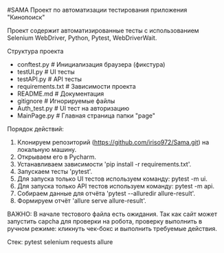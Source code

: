 #SAMA
Проект по автоматизации тестирования приложения "Кинопоиск"

Проект содержит автоматизированные тесты с использованием Selenium WebDriver, Python, Pytest, WebDriverWait.

Структура проекта

- conftest.py           # Инициализация браузера (фикстура)
- testUI.py             # UI тесты
- testAPI.ру            # API тесты
- requirements.txt      # Зависимости проекта
- README.md             # Документация
- gitignore             # Игнорируемые файлы
- Auth_test.py          # UI тест на авторизацию 
- MainPage.py           # Главная страница папки "page"

Порядок действий:
1. Клонируем репозиторий (https://github.com/iriso972/Sama.git) на локальную машину.
2. Открываем его в Pycharm.
3. Устанавливаем зависимости 'pip install -r requirements.txt'.
4. Запускаем тесты 'pytest'.
5. Для запуска только UI тестов используем команду: pytest -m ui.
6. Для запуска только API тестов используем команду: pytest -m api.
7. Cобираем данные для отчёта 'pytest --alluredir allure-result'.
8. Формируем отчёт 'allure serve allure-result'.

ВАЖНО: В начале тестового файла есть ожидания. Так как сайт может запустить capcha для проверки на
робота, проверку выполнить в ручном режиме: кликнуть чек-бокс и выполнить требуемые действия.

Стек:
pytest
selenium
requests
allure

